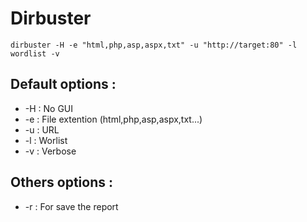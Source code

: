 # Dirbuster

`dirbuster -H -e "html,php,asp,aspx,txt" -u "http://target:80" -l wordlist -v`

## Default options :

* -H : No GUI
* -e : File extention (html,php,asp,aspx,txt...)
* -u : URL
* -l : Worlist
* -v : Verbose


## Others options :

* -r : For save the report